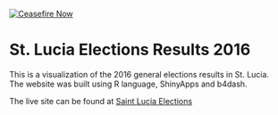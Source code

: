 [![Ceasefire Now](https://badge.techforpalestine.org/default)](https://techforpalestine.org/learn-more)

# St. Lucia Elections Results 2016

This is a visualization of the 2016 general elections results in St. Lucia.  
The website was built using R language, ShinyApps and b4dash. 

The live site can be found at [Saint Lucia Elections](https://ravilamontagne.shinyapps.io/St_Lucia_2016_Election_Results/_w_80a1199d/_w_aac85fdd/_w_f8bf4468/)
